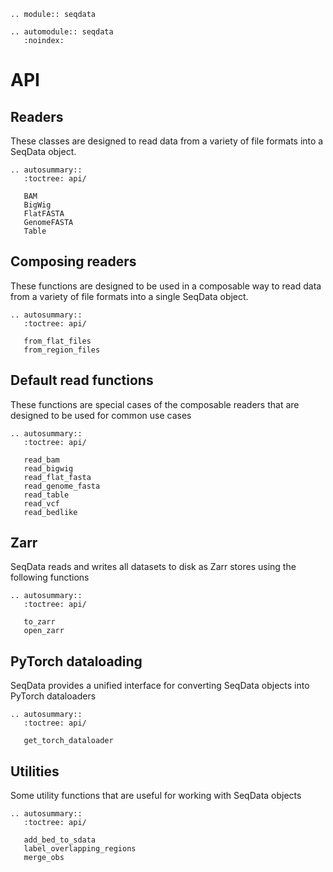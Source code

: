 ```{eval-rst}
.. module:: seqdata
```

```{eval-rst}
.. automodule:: seqdata
   :noindex:
```

# API

## Readers
These classes are designed to read data from a variety of file formats into a SeqData object.

```{eval-rst}
.. autosummary::
   :toctree: api/

   BAM
   BigWig
   FlatFASTA
   GenomeFASTA
   Table
```

## Composing readers
These functions are designed to be used in a composable way to read data from a variety of file formats into a single SeqData object.

```{eval-rst}
.. autosummary::
   :toctree: api/

   from_flat_files
   from_region_files
```

## Default read functions
These functions are special cases of the composable readers that are designed to be used for common use cases

```{eval-rst}
.. autosummary::
   :toctree: api/

   read_bam
   read_bigwig
   read_flat_fasta
   read_genome_fasta
   read_table
   read_vcf
   read_bedlike
```

## Zarr
SeqData reads and writes all datasets to disk as Zarr stores using the following functions

```{eval-rst}
.. autosummary::
   :toctree: api/

   to_zarr
   open_zarr
``` 

## PyTorch dataloading
SeqData provides a unified interface for converting SeqData objects into PyTorch dataloaders

```{eval-rst}
.. autosummary::
   :toctree: api/

   get_torch_dataloader
```

## Utilities
Some utility functions that are useful for working with SeqData objects

```{eval-rst}
.. autosummary::
   :toctree: api/

   add_bed_to_sdata
   label_overlapping_regions
   merge_obs
```
